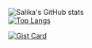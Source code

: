 ![Salika's GitHub stats](https://github-readme-stats-git-master-salikas-projects-2abcb053.vercel.app/api?username=slkarhmn&show_icons=true&theme=gotham&hide_rank=true)  
[![Top Langs](https://github-readme-stats-git-master-salikas-projects-2abcb053.vercel.app/api/top-langs?username=slkarhmn&hide=css,html&theme=gotham)](https://github.com/slkarhmn)

[![Gist Card](https://github-readme-stats-git-master-salikas-projects-2abcb053.vercel.app/api/gist?id=194fd632b99c5ca0fcf9457f2a3065be&theme=gotham)](https://gist.github.com/slkarhmn/194fd632b99c5ca0fcf9457f2a3065be)
